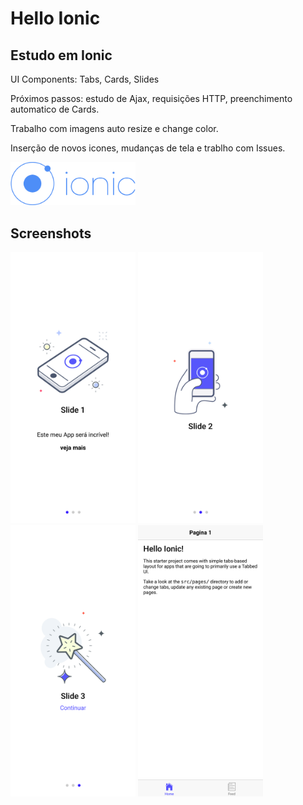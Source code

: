 # Hello Ionic

## Estudo em Ionic

UI Components: Tabs, Cards, Slides

Próximos passos: estudo de Ajax, requisições HTTP, preenchimento automatico de Cards.

Trabalho com imagens auto resize e change color.

Inserção de novos icones, mudanças de tela e trablho com Issues.

<img src="/src/assets/imgs/ionic.png" width="200">

## Screenshots
<img src="/src/screenshots/screenshot-001.png" width="200"> <img src="/src/screenshots/screenshot-002.png" width="200"> <img src="/src/screenshots/screenshot-003.png" width="200"> <img src="/src/screenshots/screenshot-004.png" width="200">
